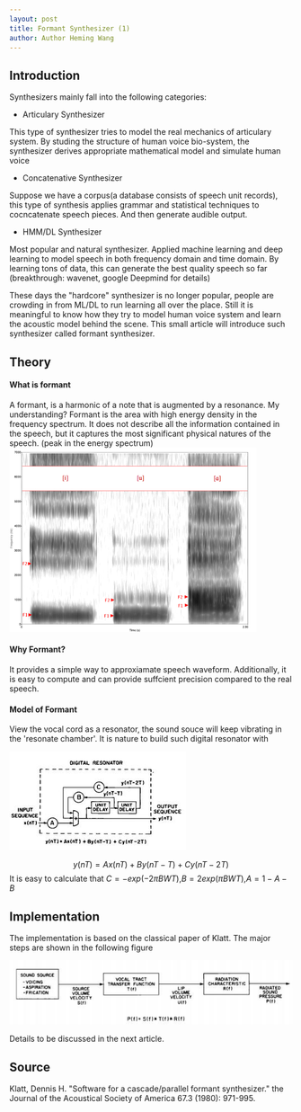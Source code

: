 ```yaml
---
layout: post
title: Formant Synthesizer (1)
author: Author Heming Wang
---
```

<script type="text/javascript" async
  src="https://cdn.mathjax.org/mathjax/latest/MathJax.js?config=TeX-MML-AM_CHTML">
</script>

## Introduction
Synthesizers mainly fall into the following categories:
+ Articulary Synthesizer

 This type of synthesizer tries to model the real mechanics of articulary system. By studing the structure of human voice bio-system, the synthesizer derives appropriate mathematical model and simulate human voice 

+ Concatenative Synthesizer

Suppose we have a corpus(a database consists of speech unit records), this type of synthesis applies grammar and statistical techniques to cocncatenate speech pieces. And then generate audible output.

+ HMM/DL Synthesizer

Most popular and natural synthesizer. Applied machine learning and deep learning to model speech in both frequency domain and time domain. By learning tons of data, this can generate the best quality speech so far (breakthrough: wavenet, google Deepmind for details)


These days the "hardcore" synthesizer is no longer popular, people are crowding in from ML/DL to run learning all over the place. Still it is meaningful to know how they try to model human voice system and learn the acoustic model behind the scene. This small article will introduce such synthesizer called formant synthesizer.

## Theory
#### What is formant
A formant, is a harmonic of a note that is augmented by a resonance.
My understanding? Formant is the area with high energy density in the frequency spectrum. It does not describe all the information contained in the speech, but it captures the most significant physical natures of the speech. (peak in the energy spectrum)
![Alt Text](../images/formant.jpg)

#### Why Formant?
It provides a simple way to approxiamate speech waveform. Additionally, it is easy to compute and can provide suffcient precision compared to the real speech.

#### Model of Formant
View the vocal cord as a resonator, the sound souce will keep vibrating in the 'resonate chamber'. It is nature to build such digital resonator with 

![Alt Text](../images/resonator.jpg)

  $$ y(nT) = Ax(nT) + By(nT-T) + Cy(nT-2T) $$ 
It is easy to calculate that $C = -exp(-2\pi B W T)$,$B = 2exp(\pi B W T)$,$A = 1-A-B$
## Implementation

The implementation is based on the classical paper of Klatt. The major steps are shown in the following figure

![Alt Text](../images/klatt-1.jpg)

Details to be discussed in the next article.



## Source
Klatt, Dennis H. "Software for a cascade/parallel formant synthesizer." the Journal of the Acoustical Society of America 67.3 (1980): 971-995.